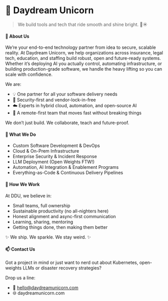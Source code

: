 # 🦄 Daydream Unicorn

> We build tools and tech that ride smooth and shine bright. 🌈☀

#### 🚀 About Us

We’re your end-to-end technology partner from idea to secure, scalable reality.
At Daydream Unicorn, we help organizations across insurance, legal tech, education, and staffing build robust, open and future-ready systems. Whether it’s deploying AI you actually control, automating infrastructure, or building production-grade software, we handle the heavy lifting so you can scale with confidence.

We are:
- 💡 One partner for all your software delivery needs
- 🔐 Security-first and vendor-lock-in-free
- ☁️ Experts in hybrid cloud, automation, and open-source AI
- 👥 A remote-first team that moves fast without breaking things

We don’t just build. We collaborate, teach and future-proof.

#### 🧠 What We Do
- Custom Software Development & DevOps
- Cloud & On-Prem Infrastructure
- Enterprise Security & Incident Response
- LLM Deployment (Open Weights FTW!)
- Automation, AI Integration & Enablement Programs
- Everything-as-Code & Continuous Delivery Pipelines

#### 🧭 How We Work

At DDU, we believe in:
- Small teams, full ownership
- Sustainable productivity (no all-nighters here)
- Honest alignment and async-first communication
- Learning, sharing, mentoring
- Getting things done, then making them better

✨ We ship. We sparkle. We stay weird. ✨

#### 📫 Contact Us

Got a project in mind or just want to nerd out about Kubernetes, open-weights LLMs or disaster recovery strategies?

Drop us a line:
- 📧 hello@daydreamunicorn.com
- 🌐 daydreamunicorn.com
